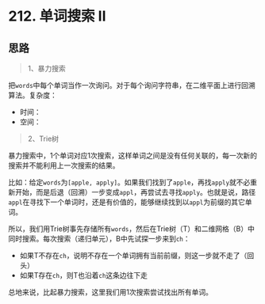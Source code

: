 # 212. 单词搜索 II

## 思路

> 1、暴力搜索

把`words`中每个单词当作一次询问。对于每个询问字符串，在二维平面上进行回溯算法。复杂度：

- 时间：
- 空间：

> 2、Trie树

暴力搜索中，1个单词对应1次搜索，这样单词之间是没有任何关联的，每一次新的搜索并不能利用上一次搜索的结果。

比如：给定`words`为`[apple, apply]`。如果我们找到了`apple`，再找`apply`就不必重新开始，而是后退（回溯）一步变成`appl`，再尝试去寻找`apply`。也就是说，路径`appl`在寻找下一个单词时，还是有价值的，能够继续找到以`appl`为前缀的其它单词。

所以，我们用Trie树事先存储所有`words`，然后在Trie树（T）和二维网格（B）中同时搜索。每次搜索（递归单元），B中先试探一步来到`ch`：

- 如果T不存在`ch`，说明不存在一个单词拥有当前前缀，则这一步就不走了（回头）
- 如果T存在`ch`，则T也沿着`ch`这条边往下走

总地来说，比起暴力搜索，这里我们用1次搜索尝试找出所有单词。
